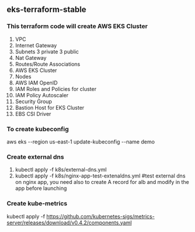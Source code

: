 ## eks-terraform-stable

### This terraform code will create AWS EKS Cluster
1. VPC
2. Internet Gateway 
3. Subnets 3 private 3 public
4. Nat Gateway
5. Routes/Route Associations 
6. AWS EKS Cluster
7. Nodes
8. AWS IAM OpenID
9. IAM Roles and  Policies for cluster
10. IAM Policy Autoscaler 
11. Security Group
12. Bastion Host for EKS Cluster
13. EBS CSI Driver 

### To create kubeconfig

aws eks --region us-east-1 update-kubeconfig --name demo

### Create external dns

1. kubectl apply -f k8s/external-dns.yml  
2. kubectl apply -f k8s/nginx-app-test-extenaldns.yml  #test external dns on nginx app, you need also to create A record for alb and modify in the app before launching

 ### Create kube-metrics 
 
 kubectl apply -f https://github.com/kubernetes-sigs/metrics-server/releases/download/v0.4.2/components.yaml
